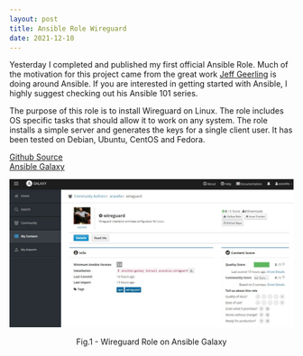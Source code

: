 ```yaml
---
layout: post
title: Ansible Role Wireguard
date: 2021-12-10
---
```


Yesterday I completed and published my first official Ansible Role. Much of the motivation for this project came from the great work [Jeff Geerling](https://github.com/geerlingguy) is doing around Ansible. If you are interested in getting started with Ansible, I highly suggest checking out his Ansible 101 series.  

The purpose of this role is to install Wireguard on Linux. The role includes OS specific tasks that should allow it to work on any system.  The role installs a simple server and generates the keys for a single client user. It has been tested on Debian, Ubuntu, CentOS and Fedora.  

[Github Source](https://github.com/acavella/ansible-role-wireguard)  
[Ansible Galaxy](https://galaxy.ansible.com/acavella/wireguard)

![Github Profile](/assets/images/role-wg.jpg)
<p align = "center">
Fig.1 - Wireguard Role on Ansible Galaxy
</p>


